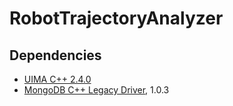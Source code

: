 # RobotTrajectoryAnalyzer

## Dependencies
* [UIMA C++ 2.4.0](http://uima.apache.org/)
* [MongoDB C++ Legacy Driver](https://github.com/mongodb/mongo-cxx-driver), 1.0.3
